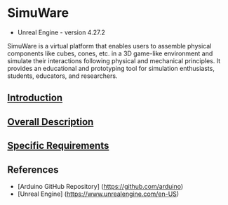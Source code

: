 # SimuWare
- Unreal Engine - version 4.27.2

SimuWare is a virtual platform that enables users to assemble physical components like cubes, cones, etc. in a 3D game-like environment and simulate their interactions following physical and mechanical principles. It provides an educational and prototyping tool for simulation enthusiasts, students, educators, and researchers.

## [Introduction](../Documentation/doc1.md)


## [Overall Description](../Documentation/doc2.md)

## [Specific Requirements](../Documentation/doc2.md)

## References
- [Arduino GitHub Repository] (https://github.com/arduino)
- [Unreal Engine] (https://www.unrealengine.com/en-US)
